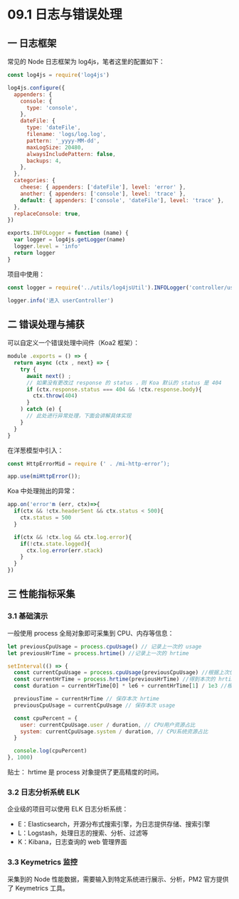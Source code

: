 # 09.1 日志与错误处理

## 一 日志框架

常见的 Node 日志框架为 log4js，笔者这里的配置如下：

```js
const log4js = require('log4js')

log4js.configure({
  appenders: {
    console: {
      type: 'console',
    },
    dateFile: {
      type: 'dateFile',
      filename: 'logs/log.log',
      pattern: '_yyyy-MM-dd',
      maxLogSize: 20480,
      alwaysIncludePattern: false,
      backups: 4,
    },
  },
  categories: {
    cheese: { appenders: ['dateFile'], level: 'error' },
    another: { appenders: ['console'], level: 'trace' },
    default: { appenders: ['console', 'dateFile'], level: 'trace' },
  },
  replaceConsole: true,
})

exports.INFOLogger = function (name) {
  var logger = log4js.getLogger(name)
  logger.level = 'info'
  return logger
}
```

项目中使用：

```js
const logger = require('../utils/log4jsUtil').INFOLogger('controller/userController')

logger.info('进入 userController')
```

## 二 错误处理与捕获

可以自定义一个错误处理中间件（Koa2 框架）：

```js
module .exports = () => {
  return async (ctx , next} => {
    try {
      await next() ;
      // 如果没有更改过 response 的 status ，则 Koa 默认的 status 是 404
      if (ctx.response.status === 404 && !ctx.response.body){
        ctx.throw(404)
      }
    ) catch (e) {
      // 此处进行异常处理，下面会讲解具体实现
    }
  }
}
```

在洋葱模型中引入：

```js
const HttpErrorMid = require (' . /mi-http-error’);

app.use(miHttpError());
```

Koa 中处理抛出的异常：

```js
app.on('error'm (err, ctx)=>{
  if(ctx && !ctx.headerSent && ctx.status < 500){
    ctx.status = 500
  }

  if(ctx && !ctx.log && ctx.log.error){
    if(!ctx.state.logged){
      ctx.log.error(err.stack)
    }
  }
})
```

## 三 性能指标采集

### 3.1 基础演示

一般使用 process 全局对象即可采集到 CPU、内存等信息：

```js
let previousCpuUsage = process.cpuUsage() // 记录上一次的 usage
let previousHrTime = process.hrtime() //记录上一次的 hrtime

setInterval(() => {
  const currentCpuUsage = process.cpuUsage(previousCpuUsage) //根据上次信息采集本次
  const currentHrTime = process.hrtime(previousHrTime) //得到本次的 hrtime
  const duration = currentHrTime[O] * le6 + currentHrTime[1] / 1e3 //根据 hrtime 计算时间

  previousTime = currentHrTime // 保存本次 hrtime
  previousCpuUsage = currentCpuUsage // 保存本次 usage

  const cpuPercent = {
    user: currentCpuUsage.user / duration, // CPU用户资源占比
    system: currentCpuUsage.system / duration, // CPU系统资源占比
  }

  console.log(cpuPercent)
}, 1000)
```

贴士： hrtime 是 process 对象提供了更高精度的时间。

### 3.2 日志分析系统 ELK

企业级的项目可以使用 ELK 日志分析系统：

- E：Elasticsearch，开源分布式搜索引擎，为日志提供存储、搜索引擎
- L：Logstash，处理日志的搜索、分析、过滤等
- K：Kibana，日志查询的 web 管理界面

### 3.3 Keymetrics 监控

采集到的 Node 性能数据，需要输入到特定系统进行展示、分析，PM2 官方提供了 Keymetrics 工具。

